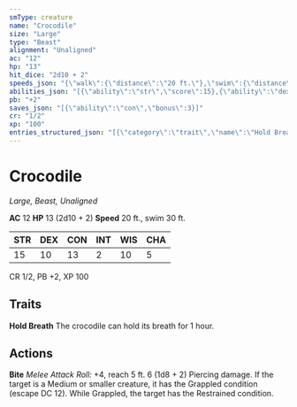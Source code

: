 ```yaml
---
smType: creature
name: "Crocodile"
size: "Large"
type: "Beast"
alignment: "Unaligned"
ac: "12"
hp: "13"
hit_dice: "2d10 + 2"
speeds_json: "{\"walk\":{\"distance\":\"20 ft.\"},\"swim\":{\"distance\":\"30 ft.\"}}"
abilities_json: "[{\"ability\":\"str\",\"score\":15},{\"ability\":\"dex\",\"score\":10},{\"ability\":\"con\",\"score\":13},{\"ability\":\"int\",\"score\":2},{\"ability\":\"wis\",\"score\":10},{\"ability\":\"cha\",\"score\":5}]"
pb: "+2"
saves_json: "[{\"ability\":\"con\",\"bonus\":3}]"
cr: "1/2"
xp: "100"
entries_structured_json: "[{\"category\":\"trait\",\"name\":\"Hold Breath\",\"text\":\"The crocodile can hold its breath for 1 hour.\"},{\"category\":\"action\",\"name\":\"Bite\",\"text\":\"*Melee Attack Roll:* +4, reach 5 ft. 6 (1d8 + 2) Piercing damage. If the target is a Medium or smaller creature, it has the Grappled condition (escape DC 12). While Grappled, the target has the Restrained condition.\"}]"
---
```


# Crocodile
*Large, Beast, Unaligned*

**AC** 12
**HP** 13 (2d10 + 2)
**Speed** 20 ft., swim 30 ft.

| STR | DEX | CON | INT | WIS | CHA |
| --- | --- | --- | --- | --- | --- |
| 15 | 10 | 13 | 2 | 10 | 5 |

CR 1/2, PB +2, XP 100

## Traits

**Hold Breath**
The crocodile can hold its breath for 1 hour.

## Actions

**Bite**
*Melee Attack Roll:* +4, reach 5 ft. 6 (1d8 + 2) Piercing damage. If the target is a Medium or smaller creature, it has the Grappled condition (escape DC 12). While Grappled, the target has the Restrained condition.
